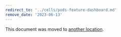 ```yaml
---
redirect_to: '../cells/pods-feature-dashboard.md'
remove_date: '2023-06-13'
---
```


This document was moved to [another location](../cells/pods-feature-dashboard.md).

<!-- This redirect file can be deleted after <2023-06-13>. -->
<!-- Redirects that point to other docs in the same project expire in three months. -->
<!-- Redirects that point to docs in a different project or site (link is not relative and starts with `https:`) expire in one year. -->
<!-- Before deletion, see: https://docs.gitlab.com/ee/development/documentation/redirects.html -->
